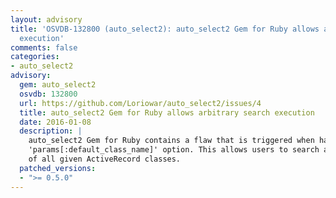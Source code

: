 ```yaml
---
layout: advisory
title: 'OSVDB-132800 (auto_select2): auto_select2 Gem for Ruby allows arbitrary search
  execution'
comments: false
categories:
- auto_select2
advisory:
  gem: auto_select2
  osvdb: 132800
  url: https://github.com/Loriowar/auto_select2/issues/4
  title: auto_select2 Gem for Ruby allows arbitrary search execution
  date: 2016-01-08
  description: |
    auto_select2 Gem for Ruby contains a flaw that is triggered when handling the
    'params[:default_class_name]' option. This allows users to search any object
    of all given ActiveRecord classes.
  patched_versions:
  - ">= 0.5.0"
---
```

